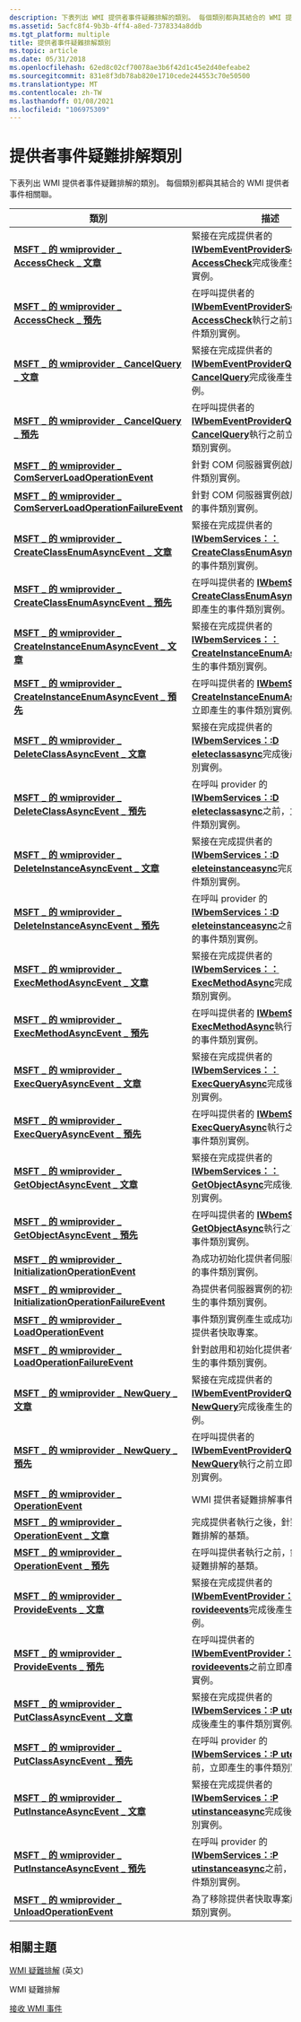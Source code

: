 ```yaml
---
description: 下表列出 WMI 提供者事件疑難排解的類別。 每個類別都與其結合的 WMI 提供者事件相關聯。
ms.assetid: 5acfc8f4-9b3b-4ff4-a8ed-7378334a8ddb
ms.tgt_platform: multiple
title: 提供者事件疑難排解類別
ms.topic: article
ms.date: 05/31/2018
ms.openlocfilehash: 62ed8c02cf70078ae3b6f42d1c45e2d40efeabe2
ms.sourcegitcommit: 831e8f3db78ab820e1710cede244553c70e50500
ms.translationtype: MT
ms.contentlocale: zh-TW
ms.lasthandoff: 01/08/2021
ms.locfileid: "106975309"
---
```

# <a name="provider-event-troubleshooting-classes"></a>提供者事件疑難排解類別

下表列出 WMI 提供者事件疑難排解的類別。 每個類別都與其結合的 WMI 提供者事件相關聯。



| 類別                                                                                                                            | 描述                                                                                                                                                                                      |
|----------------------------------------------------------------------------------------------------------------------------------|--------------------------------------------------------------------------------------------------------------------------------------------------------------------------------------------------|
| [**MSFT \_ 的 wmiprovider \_ AccessCheck \_ 文章**](/previous-versions/windows/desktop/wmisystemprov/msft-wmiprovider-accesscheck-post)                                      | 緊接在完成提供者的 [**IWbemEventProviderSecurity：： AccessCheck**](/windows/desktop/api/Wbemprov/nf-wbemprov-iwbemeventprovidersecurity-accesscheck)完成後產生的事件類別實例。   |
| [**MSFT \_ 的 wmiprovider \_ AccessCheck \_ 預先**](/previous-versions/windows/desktop/wmisystemprov/msft-wmiprovider-accesscheck-pre)                                        | 在呼叫提供者的 [**IWbemEventProviderSecurity：： AccessCheck**](/windows/desktop/api/Wbemprov/nf-wbemprov-iwbemeventprovidersecurity-accesscheck)執行之前立即產生的事件類別實例。          |
| [**MSFT \_ 的 wmiprovider \_ CancelQuery \_ 文章**](/previous-versions/windows/desktop/wmisystemprov/msft-wmiprovider-cancelquery-post)                                      | 緊接在完成提供者的 [**IWbemEventProviderQuerySink：： CancelQuery**](/windows/desktop/api/Wbemprov/nf-wbemprov-iwbemeventproviderquerysink-cancelquery)完成後產生的事件類別實例。 |
| [**MSFT \_ 的 wmiprovider \_ CancelQuery \_ 預先**](/previous-versions/windows/desktop/wmisystemprov/msft-wmiprovider-cancelquery-pre)                                        | 在呼叫提供者的 [**IWbemEventProviderQuerySink：： CancelQuery**](/windows/desktop/api/Wbemprov/nf-wbemprov-iwbemeventproviderquerysink-cancelquery)執行之前立即產生的事件類別實例。        |
| [**MSFT \_ 的 wmiprovider \_ ComServerLoadOperationEvent**](/previous-versions/windows/desktop/wmisystemprov/msft-wmiprovider-comserverloadoperationevent)                 | 針對 COM 伺服器實例啟用所產生的事件類別實例。                                                                                                                               |
| [**MSFT \_ 的 wmiprovider \_ ComServerLoadOperationFailureEvent**](/previous-versions/windows/desktop/wmisystemprov/msft-wmiprovider-comserverloadoperationfailureevent)   | 針對 COM 伺服器實例啟用失敗所產生的事件類別實例。                                                                                                                       |
| [**MSFT \_ 的 wmiprovider \_ CreateClassEnumAsyncEvent \_ 文章**](/previous-versions/windows/desktop/wmisystemprov/msft-wmiprovider-createclassenumasyncevent-post)          | 緊接在完成提供者的 [**IWbemServices：： CreateClassEnumAsync**](/windows/desktop/api/WbemCli/nf-wbemcli-iwbemservices-createclassenumasync)完成後產生的事件類別實例。           |
| [**MSFT \_ 的 wmiprovider \_ CreateClassEnumAsyncEvent \_ 預先**](/previous-versions/windows/desktop/wmisystemprov/msft-wmiprovider-createclassenumasyncevent-pre)            | 在呼叫提供者的 [**IWbemServices：： CreateClassEnumAsync**](/windows/desktop/api/WbemCli/nf-wbemcli-iwbemservices-createclassenumasync)執行之前立即產生的事件類別實例。                  |
| [**MSFT \_ 的 wmiprovider \_ CreateInstanceEnumAsyncEvent \_ 文章**](/previous-versions/windows/desktop/wmisystemprov/msft-wmiprovider-createinstanceenumasyncevent-post)    | 緊接在完成提供者的 [**IWbemServices：： CreateInstanceEnumAsync**](/windows/desktop/api/WbemCli/nf-wbemcli-iwbemservices-createinstanceenumasync)完成後產生的事件類別實例。     |
| [**MSFT \_ 的 wmiprovider \_ CreateInstanceEnumAsyncEvent \_ 預先**](/previous-versions/windows/desktop/wmisystemprov/msft-wmiprovider-createinstanceenumasyncevent-pre)      | 在呼叫提供者的 [**IWbemServices：： CreateInstanceEnumAsync**](/windows/desktop/api/WbemCli/nf-wbemcli-iwbemservices-createinstanceenumasync)執行之前立即產生的事件類別實例。            |
| [**MSFT \_ 的 wmiprovider \_ DeleteClassAsyncEvent \_ 文章**](/previous-versions/windows/desktop/wmisystemprov/msft-wmiprovider-deleteclassasyncevent-post)                  | 緊接在完成提供者的 [**IWbemServices：:D eleteclassasync**](/windows/desktop/api/WbemCli/nf-wbemcli-iwbemservices-deleteclassasync)完成後產生的事件類別實例。                   |
| [**MSFT \_ 的 wmiprovider \_ DeleteClassAsyncEvent \_ 預先**](/previous-versions/windows/desktop/wmisystemprov/msft-wmiprovider-deleteclassasyncevent-pre)                    | 在呼叫 provider 的 [**IWbemServices：:D eleteclassasync**](/windows/desktop/api/WbemCli/nf-wbemcli-iwbemservices-deleteclassasync)之前，立即產生的事件類別實例。                          |
| [**MSFT \_ 的 wmiprovider \_ DeleteInstanceAsyncEvent \_ 文章**](/previous-versions/windows/desktop/wmisystemprov/msft-wmiprovider-deleteinstanceasyncevent-post)            | 緊接在完成提供者的 [**IWbemServices：:D eleteinstanceasync**](/windows/desktop/api/WbemCli/nf-wbemcli-iwbemservices-deleteinstanceasync)完成後產生的事件類別實例。             |
| [**MSFT \_ 的 wmiprovider \_ DeleteInstanceAsyncEvent \_ 預先**](/previous-versions/windows/desktop/wmisystemprov/msft-wmiprovider-deleteinstanceasyncevent-pre)              | 在呼叫 provider 的 [**IWbemServices：:D eleteinstanceasync**](/windows/desktop/api/WbemCli/nf-wbemcli-iwbemservices-deleteinstanceasync)之前，立即產生的事件類別實例。                    |
| [**MSFT \_ 的 wmiprovider \_ ExecMethodAsyncEvent \_ 文章**](/previous-versions/windows/desktop/wmisystemprov/msft-wmiprovider-execmethodasyncevent-post)                    | 緊接在完成提供者的 [**IWbemServices：： ExecMethodAsync**](/windows/desktop/api/WbemCli/nf-wbemcli-iwbemservices-execmethodasync)完成後產生的事件類別實例。                     |
| [**MSFT \_ 的 wmiprovider \_ ExecMethodAsyncEvent \_ 預先**](/previous-versions/windows/desktop/wmisystemprov/msft-wmiprovider-execmethodasyncevent-pre)                      | 在呼叫提供者的 [**IWbemServices：： ExecMethodAsync**](/windows/desktop/api/WbemCli/nf-wbemcli-iwbemservices-execmethodasync)執行之前立即產生的事件類別實例。                            |
| [**MSFT \_ 的 wmiprovider \_ ExecQueryAsyncEvent \_ 文章**](/previous-versions/windows/desktop/wmisystemprov/msft-wmiprovider-execqueryasyncevent-post)                      | 緊接在完成提供者的 [**IWbemServices：： ExecQueryAsync**](/windows/desktop/api/WbemCli/nf-wbemcli-iwbemservices-execqueryasync)完成後產生的事件類別實例。                       |
| [**MSFT \_ 的 wmiprovider \_ ExecQueryAsyncEvent \_ 預先**](/previous-versions/windows/desktop/wmisystemprov/msft-wmiprovider-execqueryasyncevent-pre)                        | 在呼叫提供者的 [**IWbemServices：： ExecQueryAsync**](/windows/desktop/api/WbemCli/nf-wbemcli-iwbemservices-execqueryasync)執行之前立即產生的事件類別實例。                              |
| [**MSFT \_ 的 wmiprovider \_ GetObjectAsyncEvent \_ 文章**](/previous-versions/windows/desktop/wmisystemprov/msft-wmiprovider-getobjectasyncevent-post)                      | 緊接在完成提供者的 [**IWbemServices：： GetObjectAsync**](/windows/desktop/api/WbemCli/nf-wbemcli-iwbemservices-getobjectasync)完成後產生的事件類別實例。                       |
| [**MSFT \_ 的 wmiprovider \_ GetObjectAsyncEvent \_ 預先**](/previous-versions/windows/desktop/wmisystemprov/msft-wmiprovider-getobjectasyncevent-pre)                        | 在呼叫提供者的 [**IWbemServices：： GetObjectAsync**](/windows/desktop/api/WbemCli/nf-wbemcli-iwbemservices-getobjectasync)執行之前立即產生的事件類別實例。                              |
| [**MSFT \_ 的 wmiprovider \_ InitializationOperationEvent**](/previous-versions/windows/desktop/wmisystemprov/msft-wmiprovider-initializationoperationevent)               | 為成功初始化提供者伺服器實例所產生的事件類別實例。                                                                                                    |
| [**MSFT \_ 的 wmiprovider \_ InitializationOperationFailureEvent**](/previous-versions/windows/desktop/wmisystemprov/msft-wmiprovider-initializationoperationfailureevent) | 為提供者伺服器實例的初始化失敗所產生的事件類別實例。                                                                                                        |
| [**MSFT \_ 的 wmiprovider \_ LoadOperationEvent**](/previous-versions/windows/desktop/wmisystemprov/msft-wmiprovider-loadoperationevent)                                   | 事件類別實例產生或成功啟用和初始化提供者快取專案。                                                                                          |
| [**MSFT \_ 的 wmiprovider \_ LoadOperationFailureEvent**](/previous-versions/windows/desktop/wmisystemprov/msft-wmiprovider-loadoperationfailureevent)                     | 針對啟用和初始化提供者快取專案所產生的事件類別實例。                                                                                             |
| [**MSFT \_ 的 wmiprovider \_ NewQuery \_ 文章**](/previous-versions/windows/desktop/wmisystemprov/msft-wmiprovider-newquery-post)                                            | 緊接在完成提供者的 [**IWbemEventProviderQuerySink：： NewQuery**](/windows/desktop/api/Wbemprov/nf-wbemprov-iwbemeventproviderquerysink-newquery)完成後產生的事件類別實例。       |
| [**MSFT \_ 的 wmiprovider \_ NewQuery \_ 預先**](/previous-versions/windows/desktop/wmisystemprov/msft-wmiprovider-newquery-pre)                                              | 在呼叫提供者的 [**IWbemEventProviderQuerySink：： NewQuery**](/windows/desktop/api/Wbemprov/nf-wbemprov-iwbemeventproviderquerysink-newquery)執行之前立即產生的事件類別實例。              |
| [**MSFT \_ 的 wmiprovider \_ OperationEvent**](/previous-versions/windows/desktop/wmisystemprov/msft-wmiprovider-operationevent)                                           | WMI 提供者疑難排解事件類別的基類。                                                                                                                                       |
| [**MSFT \_ 的 wmiprovider \_ OperationEvent \_ 文章**](/previous-versions/windows/desktop/wmisystemprov/msft-wmiprovider-operationevent-post)                                | 完成提供者執行之後，針對事件進行疑難排解的基類。                                                                                                           |
| [**MSFT \_ 的 wmiprovider \_ OperationEvent \_ 預先**](/previous-versions/windows/desktop/wmisystemprov/msft-wmiprovider-operationevent-pre)                                  | 在呼叫提供者執行之前，針對事件進行疑難排解的基類。                                                                                                                  |
| [**MSFT \_ 的 wmiprovider \_ ProvideEvents \_ 文章**](/previous-versions/windows/desktop/wmisystemprov/msft-wmiprovider-provideevents-post)                                  | 緊接在完成提供者的 [**IWbemEventProvider：:P rovideevents**](/windows/desktop/api/Wbemprov/nf-wbemprov-iwbemeventprovider-provideevents)完成後產生的事件類別實例。               |
| [**MSFT \_ 的 wmiprovider \_ ProvideEvents \_ 預先**](/previous-versions/windows/desktop/wmisystemprov/msft-wmiprovider-provideevents-pre)                                    | 在呼叫提供者的 [**IWbemEventProvider：:P rovideevents**](/windows/desktop/api/Wbemprov/nf-wbemprov-iwbemeventprovider-provideevents)之前立即產生的事件類別實例。                      |
| [**MSFT \_ 的 wmiprovider \_ PutClassAsyncEvent \_ 文章**](/previous-versions/windows/desktop/wmisystemprov/msft-wmiprovider-putclassasyncevent-post)                        | 緊接在完成提供者的 [**IWbemServices：:P utclassasync**](/windows/desktop/api/WbemCli/nf-wbemcli-iwbemservices-putclassasync)完成後產生的事件類別實例。                         |
| [**MSFT \_ 的 wmiprovider \_ PutClassAsyncEvent \_ 預先**](/previous-versions/windows/desktop/wmisystemprov/msft-wmiprovider-putclassasyncevent-pre)                          | 在呼叫 provider 的 [**IWbemServices：:P utclassasync**](/windows/desktop/api/WbemCli/nf-wbemcli-iwbemservices-putclassasync)之前，立即產生的事件類別實例。                                |
| [**MSFT \_ 的 wmiprovider \_ PutInstanceAsyncEvent \_ 文章**](/previous-versions/windows/desktop/wmisystemprov/msft-wmiprovider-putinstanceasyncevent-post)                  | 緊接在完成提供者的 [**IWbemServices：:P utinstanceasync**](/windows/desktop/api/WbemCli/nf-wbemcli-iwbemservices-putinstanceasync)完成後產生的事件類別實例。                   |
| [**MSFT \_ 的 wmiprovider \_ PutInstanceAsyncEvent \_ 預先**](/previous-versions/windows/desktop/wmisystemprov/msft-wmiprovider-putinstanceasyncevent-pre)                    | 在呼叫 provider 的 [**IWbemServices：:P utinstanceasync**](/windows/desktop/api/WbemCli/nf-wbemcli-iwbemservices-putinstanceasync)之前，立即產生的事件類別實例。                          |
| [**MSFT \_ 的 wmiprovider \_ UnloadOperationEvent**](/previous-versions/windows/desktop/wmisystemprov/msft-wmiprovider-unloadoperationevent)                               | 為了移除提供者快取專案所產生的事件類別實例。                                                                                                                          |



 

## <a name="related-topics"></a>相關主題

<dl> <dt>

[WMI 疑難排解](wmi-troubleshooting.md) \(英文\)
</dt> <dt>

WMI 疑難排解
</dt> <dt>

[接收 WMI 事件](receiving-a-wmi-event.md)
</dt> </dl>

 

 
